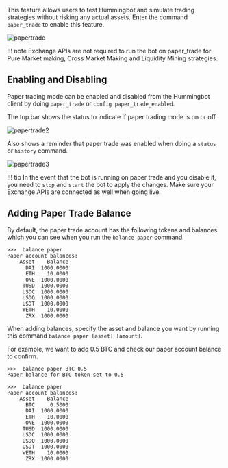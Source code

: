 This feature allows users to test Hummingbot and simulate trading strategies without risking any actual assets. Enter the command `paper_trade` to enable this feature.

![papertrade ](/assets/img/paper_trade.gif)

!!! note
    Exchange APIs are not required to run the bot on paper_trade for Pure Market making, Cross Market Making and Liquidity Mining strategies.

## Enabling and Disabling

Paper trading mode can be enabled and disabled from the Hummingbot client by doing `paper_trade` or `config paper_trade_enabled`.

The top bar shows the status to indicate if paper trading mode is on or off.

![papertrade2 ](/assets/img/paper_trade_mode2.png)

Also shows a reminder that paper trade was enabled when doing a `status` or `history` command.

![papertrade3 ](/assets/img/paper_trade_warning.png)

!!! tip
In the event that the bot is running on paper trade and you disable it, you need to `stop` and `start` the bot to apply the changes. Make sure your Exchange APIs are connected as well when going live.

## Adding Paper Trade Balance

By default, the paper trade account has the following tokens and balances which you can see when you run the `balance paper` command.

```
>>>  balance paper
Paper account balances:
    Asset    Balance
      DAI  1000.0000
      ETH    10.0000
      ONE  1000.0000
     TUSD  1000.0000
     USDC  1000.0000
     USDQ  1000.0000
     USDT  1000.0000
     WETH    10.0000
      ZRX  1000.0000
```

When adding balances, specify the asset and balance you want by running this command `balance paper [asset] [amount]`.

For example, we want to add 0.5 BTC and check our paper account balance to confirm.

```
>>>  balance paper BTC 0.5
Paper balance for BTC token set to 0.5

>>>  balance paper
Paper account balances:
    Asset    Balance
      BTC     0.5000
      DAI  1000.0000
      ETH    10.0000
      ONE  1000.0000
     TUSD  1000.0000
     USDC  1000.0000
     USDQ  1000.0000
     USDT  1000.0000
     WETH    10.0000
      ZRX  1000.0000
```

